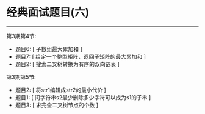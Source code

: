 # 经典面试题目(六)

---

第3期第4节:
- 题目6: [ 子数组最大累加和 ]
- 题目7: [ 给定一个整型矩阵，返回子矩阵的最大累加和 ]
- 题目2: [ 搜索二叉树转换为有序的双向链表 ]

第3期第5节:
- 题目2: [ 将str1编辑成str2的最小代价 ]
- 题目1: [ 问字符串s2最少删除多少字符可以成为s1的子串 ]
- 题目3: [ 求完全二叉树节点的个数 ]

